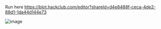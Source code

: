 Run here
https://blot.hackclub.com/editor?shareId=d4e8488f-ceca-4de2-88d1-1da44d144e73

![image](https://github.com/user-attachments/assets/99485d7c-1b2b-4ba1-9eb9-2fb03dd5bb66)

